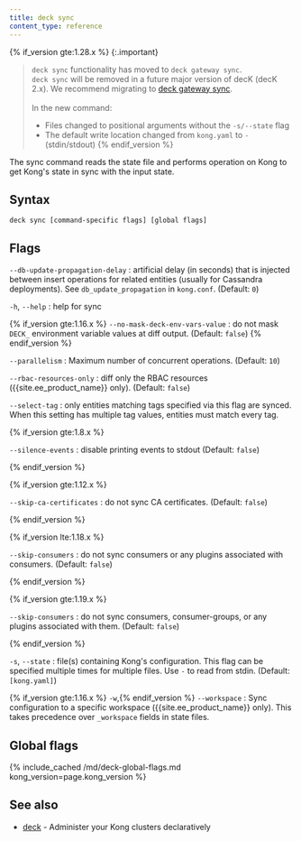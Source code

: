 ```yaml
---
title: deck sync
content_type: reference
---
```


{% if_version gte:1.28.x %}
{:.important}
> `deck sync` functionality has moved to `deck gateway sync`. 
> <br> `deck sync` will be removed in a future major version of decK (decK 2.x).
We recommend migrating to [deck gateway sync](/deck/{{page.kong_version}}/reference/deck_gateway_sync/).
> <br><br> In the new command:
> * Files changed to positional arguments without the `-s/--state` flag
> * The default write location changed from `kong.yaml` to `-` (stdin/stdout)
{% endif_version %}

The sync command reads the state file and performs operation on Kong
to get Kong's state in sync with the input state.

## Syntax

```
deck sync [command-specific flags] [global flags]
```

## Flags

`--db-update-propagation-delay`
:  artificial delay (in seconds) that is injected between insert operations
for related entities (usually for Cassandra deployments).
See `db_update_propagation` in `kong.conf`. (Default: `0`)

`-h`, `--help`
:  help for sync 

{% if_version gte:1.16.x %}
`--no-mask-deck-env-vars-value`
:  do not mask `DECK_` environment variable values at diff output. (Default: `false`)
{% endif_version %}

`--parallelism`
:  Maximum number of concurrent operations. (Default: `10`)

`--rbac-resources-only`
:  diff only the RBAC resources ({{site.ee_product_name}} only). (Default: `false`)

`--select-tag`
:  only entities matching tags specified via this flag are synced.
When this setting has multiple tag values, entities must match every tag.

{% if_version gte:1.8.x %}

`--silence-events`
:  disable printing events to stdout (Default: `false`)

{% endif_version %}

{% if_version gte:1.12.x %}

`--skip-ca-certificates`
:  do not sync CA certificates. (Default: `false`)

{% endif_version %}

{% if_version lte:1.18.x %}

`--skip-consumers`
:  do not sync consumers or any plugins associated with consumers. (Default: `false`)

{% endif_version %}

{% if_version gte:1.19.x %}

`--skip-consumers`
:   do not sync consumers, consumer-groups, or any plugins associated with them. (Default: `false`)

{% endif_version %}

`-s`, `--state`
:  file(s) containing Kong's configuration.
This flag can be specified multiple times for multiple files.
Use `-` to read from stdin. (Default: `[kong.yaml]`)


{% if_version gte:1.16.x %} `-w`,{% endif_version %} `--workspace`
:  Sync configuration to a specific workspace ({{site.ee_product_name}} only).
This takes precedence over `_workspace` fields in state files.

## Global flags

{% include_cached /md/deck-global-flags.md kong_version=page.kong_version %}

## See also

* [deck](/deck/{{page.kong_version}}/reference/deck/)	 - Administer your Kong clusters declaratively
